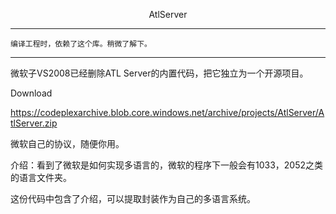 
<p align="center">AtlServer</p>

---


	编译工程时，依赖了这个库。稍微了解下。

---


微软子VS2008已经删除ATL Server的内置代码，把它独立为一个开源项目。

Download 

https://codeplexarchive.blob.core.windows.net/archive/projects/AtlServer/AtlServer.zip

微软自己的协议，随便你用。

介绍：看到了微软是如何实现多语言的，微软的程序下一般会有1033，2052之类的语言文件夹。

这份代码中包含了介绍，可以提取封装作为自己的多语言系统。





